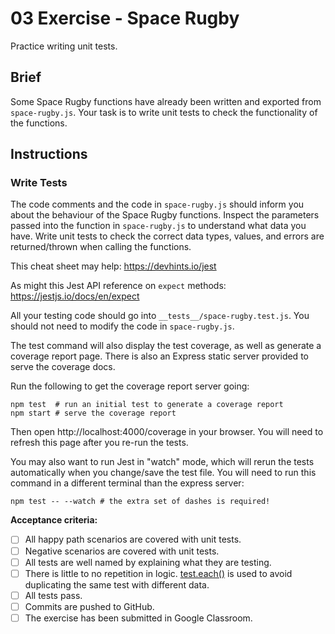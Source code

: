 # 03 Exercise - Space Rugby 

Practice writing unit tests.

## Brief

Some Space Rugby functions have already been written and exported from `space-rugby.js`. Your task is to write unit tests to check the functionality of the functions.

## Instructions 

### Write Tests

The code comments and the code in `space-rugby.js` should inform you about the behaviour of the Space Rugby functions. Inspect the parameters passed into the function in `space-rugby.js` to understand what data you have. Write unit tests to check the correct data types, values, and errors are returned/thrown when calling the functions.

This cheat sheet may help: https://devhints.io/jest

As might this Jest API reference on `expect` methods: https://jestjs.io/docs/en/expect

All your testing code should go into `__tests__/space-rugby.test.js`. You should not need to modify the code in `space-rugby.js`.

The test command will also display the test coverage, as well as generate a coverage report page. There is also an Express static server provided to serve the coverage docs. 

Run the following to get the coverage report server going:

```shell
npm test  # run an initial test to generate a coverage report
npm start # serve the coverage report
```

Then open http://localhost:4000/coverage in your browser. You will need to refresh this page after you re-run the tests.

You may also want to run Jest in "watch" mode, which will rerun the tests automatically when you change/save the test file. You will need to run this command in a different terminal than the express server:

```shell
npm test -- --watch # the extra set of dashes is required!
```

**Acceptance criteria:**

- [ ] All happy path scenarios are covered with unit tests.
- [ ] Negative scenarios are covered with unit tests.
- [ ] All tests are well named by explaining what they are testing.
- [ ] There is little to no repetition in logic. [test.each()](https://jestjs.io/docs/api#testeachtablename-fn-timeout) is used to avoid duplicating the same test with different data.
- [ ] All tests pass.
- [ ] Commits are pushed to GitHub.
- [ ] The exercise has been submitted in Google Classroom.
